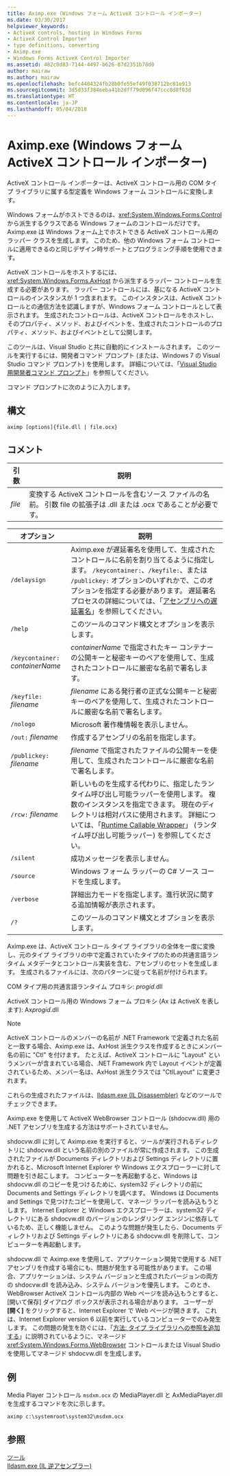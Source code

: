 ```yaml
---
title: Aximp.exe (Windows フォーム ActiveX コントロール インポーター)
ms.date: 03/30/2017
helpviewer_keywords:
- ActiveX controls, hosting in Windows Forms
- ActiveX Control Importer
- type definitions, converting
- Aximp.exe
- Windows Forms ActiveX Control Importer
ms.assetid: 482c0d83-7144-4497-b626-87d2351b78d0
author: mairaw
ms.author: mairaw
ms.openlocfilehash: befc4484324fb28b0fe55ef49f038712bc81e913
ms.sourcegitcommit: 3d5d33f384eeba41b2dff79d096f47ccc8d8f03d
ms.translationtype: HT
ms.contentlocale: ja-JP
ms.lasthandoff: 05/04/2018
---
```

# <a name="aximpexe-windows-forms-activex-control-importer"></a>Aximp.exe (Windows フォーム ActiveX コントロール インポーター)
ActiveX コントロール インポーターは、ActiveX コントロール用の COM タイプ ライブラリに属する型定義を Windows フォーム コントロールに変換します。  
  
 Windows フォームがホストできるのは、<xref:System.Windows.Forms.Control> から派生するクラスである Windows フォームのコントロールだけです。 Aximp.exe は Windows フォーム上でホストできる ActiveX コントロール用のラッパー クラスを生成します。 このため、他の Windows フォーム コントロールに適用できるのと同じデザイン時サポートとプログラミング手順を使用できます。  
  
 ActiveX コントロールをホストするには、<xref:System.Windows.Forms.AxHost> から派生するラッパー コントロールを生成する必要があります。 ラッパー コントロールには、基になる ActiveX コントロールのインスタンスが 1 つ含まれます。 このインスタンスは、ActiveX コントロールとの通信方法を認識しますが、Windows フォーム コントロールとして表示されます。 生成されたコントロールは、ActiveX コントロールをホストし、そのプロパティ、メソッド、およびイベントを、生成されたコントロールのプロパティ、メソッド、およびイベントとして公開します。  
  
 このツールは、Visual Studio と共に自動的にインストールされます。 このツールを実行するには、開発者コマンド プロンプト (または、Windows 7 の Visual Studio コマンド プロンプト) を使用します。 詳細については、「[Visual Studio 用開発者コマンド プロンプト](../../../docs/framework/tools/developer-command-prompt-for-vs.md)」を参照してください。  
  
 コマンド プロンプトに次のように入力します。  
  
## <a name="syntax"></a>構文  
  
```  
aximp [options]{file.dll | file.ocx}  
```  
  
## <a name="remarks"></a>コメント  
  
|引数|説明|  
|--------------|-----------------|  
|*file*|変換する ActiveX コントロールを含むソース ファイルの名前。 引数 file の拡張子は .dll または .ocx であることが必要です。|  
  
|オプション|説明|  
|------------|-----------------|  
|`/delaysign`|Aximp.exe が遅延署名を使用して、生成されたコントロールに名前を割り当てるように指定します。 `/keycontainer:`、`/keyfile:`、または `/publickey:` オプションのいずれかで、このオプションを指定する必要があります。 遅延署名プロセスの詳細については、「[アセンブリへの遅延署名](../../../docs/framework/app-domains/delay-sign-assembly.md)」を参照してください。|  
|`/help`|このツールのコマンド構文とオプションを表示します。|  
|`/keycontainer:` *containerName*|*containerName* で指定されたキー コンテナーの公開キーと秘密キーのペアを使用して、生成されたコントロールに厳密な名前で署名します。|  
|`/keyfile:` *filename*|*filename* にある発行者の正式な公開キーと秘密キーのペアを使用して、生成されたコントロールに厳密な名前で署名します。|  
|`/nologo`|Microsoft 著作権情報を表示しません。|  
|`/out:` *filename*|作成するアセンブリの名前を指定します。|  
|`/publickey:` *filename*|*filename* で指定されたファイルの公開キーを使用して、生成されたコントロールに厳密な名前で署名します。|  
|`/rcw:` *filename*|新しいものを生成する代わりに、指定したランタイム呼び出し可能ラッパーを使用します。 複数のインスタンスを指定できます。 現在のディレクトリは相対パスに使用されます。 詳細については、「[Runtime Callable Wrapper](../../../docs/framework/interop/runtime-callable-wrapper.md)」 (ランタイム呼び出し可能ラッパー) を参照してください。|  
|`/silent`|成功メッセージを表示しません。|  
|`/source`|Windows フォーム ラッパーの C# ソース コードを生成します。|  
|`/verbose`|詳細出力モードを指定します。進行状況に関する追加情報が表示されます。|  
|`/?`|このツールのコマンド構文とオプションを表示します。|  
  
 Aximp.exe は、ActiveX コントロール タイプ ライブラリの全体を一度に変換し、元のタイプ ライブラリの中で定義されていたタイプのための共通言語ランタイム メタデータとコントロール実装を含む、アセンブリのセットを生成します。 生成されるファイルには、次のパターンに従って名前が付けられます。  
  
 COM タイプ用の共通言語ランタイム プロキシ: *progid*.dll  
  
 ActiveX コントロール用の Windows フォーム プロキシ (Ax は ActiveX を表します): Ax*progid*.dll  
  
> [!NOTE]
>  ActiveX コントロールのメンバーの名前が .NET Framework で定義された名前と一致する場合、Aximp.exe は、AxHost 派生クラスを作成するときにメンバー名の前に "Ctl" を付けます。 たとえば、ActiveX コントロールに "Layout" というメンバーが含まれている場合、.NET Framework 内で Layout イベントが定義されているため、メンバー名は、AxHost 派生クラスでは "CtlLayout" に変更されます。  
  
 これらの生成されたファイルは、[Ildasm.exe (IL Disassembler)](../../../docs/framework/tools/ildasm-exe-il-disassembler.md) などのツールでチェックできます。  
  
 Aximp.exe を使用して ActiveX WebBrowser コントロール (shdocvw.dll) 用の .NET アセンブリを生成する方法はサポートされていません。  
  
 shdocvw.dll に対して Aximp.exe を実行すると、ツールが実行されるディレクトリに shdocvw.dll という名前の別のファイルが常に作成されます。 この生成されたファイルが Documents ディレクトリおよび Settings ディレクトリに置かれると、Microsoft Internet Explorer や Windows エクスプローラーに対して問題を引き起こします。 コンピューターを再起動すると、Windows は shdocvw.dll のコピーを見つけるために、system32 ディレクトリの前に Documents and Settings ディレクトリを調べます。 Windows は Documents and Settings で見つけたコピーを使用して、マネージ ラッパーを読み込もうとします。 Internet Explorer と Windows エクスプローラーは、system32 ディレクトリにある shdocvw.dll のバージョンのレンダリング エンジンに依存しているため、正しく機能しません。 このような問題が発生したら、Documents ディレクトリおよび Settings ディレクトリにある shdocvw.dll を削除して、コンピューターを再起動します。  
  
 shdocvw.dll で Aximp.exe を使用して、アプリケーション開発で使用する .NET アセンブリを作成する場合にも、問題が発生する可能性があります。 この場合、アプリケーションは、システム バージョンと生成されたバージョンの両方の shdocvw.dll を読み込み、システム バージョンを優先します。 このとき、WebBrowser ActiveX コントロール内部の Web ページを読み込もうとすると、[開いて保存] ダイアログ ボックスが表示される場合があります。 ユーザーが **[開く]** をクリックすると、Internet Explorer で Web ページが開きます。 これは、Internet Explorer version 6 以前を実行しているコンピューターでのみ発生します。 この問題の発生を防ぐには、「[方法: タイプ ライブラリへの参照を追加する](../../../docs/framework/interop/how-to-add-references-to-type-libraries.md)」に説明されているように、マネージド <xref:System.Windows.Forms.WebBrowser> コントロールまたは Visual Studio を使用してマネージド shdocvw.dll を生成します。  
  
## <a name="example"></a>例  
 Media Player コントロール `msdxm.ocx` の MediaPlayer.dll と AxMediaPlayer.dll を生成するコマンドを次に示します。  
  
```  
aximp c:\systemroot\system32\msdxm.ocx  
```  
  
## <a name="see-also"></a>参照  
 [ツール](../../../docs/framework/tools/index.md)  
 [Ildasm.exe (IL 逆アセンブラー)](../../../docs/framework/tools/ildasm-exe-il-disassembler.md)
